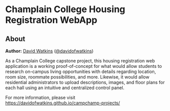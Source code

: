 # Champlain College Housing Registration WebApp

## About

**Author:** [David Watkins](http://davidofwatkins.com) ([@davidofwatkins](https://twitter.com/davidofwatkins))

As a Champlain College capstone project, this housing registration web application is a working proof-of-concept for what would allow students to research on-campus living opportunities with details regarding location, room size, roommate possibilities, and more. Likewise, it would allow residential administrators to upload descriptions, images, and floor plans for each hall using an intuitive and centralized control panel.

For more information, please visit <https://davidofwatkins.github.io/campchamp-projects/>
